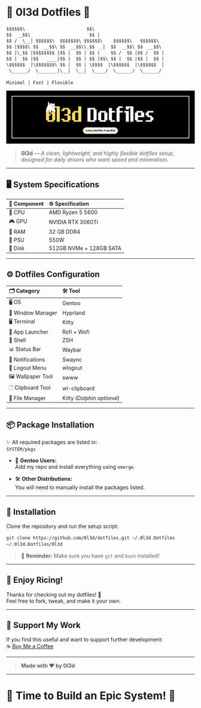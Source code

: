 # 🌟 0l3d Dotfiles 🌟

```
$$$$$$\                       $$\                         
$$  __$$\                      $$ |                        
$$ /  \__| $$$$$$\  $$$$$$$\ $$$$$$\    $$$$$$\   $$$$$$\
$$ |$$$$\ $$  __$$\ $$  __$$\\_$$  _|  $$  __$$\ $$  __$$\ 
$$ |\_$$ |$$$$$$$$ |$$ |  $$ | $$ |    $$ /  $$ |$$ /  $$ |
$$ |  $$ |$$   ____|$$ |  $$ | $$ |$$\ $$ |  $$ |$$ |  $$ |
\$$$$$$  |\$$$$$$$\ $$ |  $$ | \$$$$  |\$$$$$$  |\$$$$$$  |
 \______/  \_______|\__|  \__|  \____/  \______/  \______/         

Minimal | Fast | Flexible

```

![0l3d Dotfiles Preview](0l3d.png)

> **0l3d** — *A clean, lightweight, and highly flexible dotfiles setup, designed for daily drivers who want speed and minimalism.*

---

## 🖥️ System Specifications

| 🧬 Component | ⚙️ Specification       |
|:------------|:------------------------|
| 🧠 CPU       | AMD Ryzen 5 5600         |
| 🎮 GPU       | NVIDIA RTX 3060Ti        |
| 🧵 RAM       | 32 GB DDR4               |
| 🔌 PSU       | 550W                     |
| 💾 Disk      | 512GB NVMe + 128GB SATA  |

---

## ⚙️ Dotfiles Configuration

| 🗂️ Category         | 🛠️ Tool            |
|:-------------------|:--------------------|
| 🖥️ OS              | Gentoo              |
| 🧱 Window Manager  | Hyprland            |
| 🖥️ Terminal        | Kitty               |
| 🚀 App Launcher    | Rofi + Wofi         |
| 🐚 Shell           | ZSH                 |
| 📊 Status Bar      | Waybar              |
| 🔔 Notifications   | Swaync              |
| 🚪 Logout Menu     | wlogout             |
| 🖼️ Wallpaper Tool  | swww                |
| 🗋️ Clipboard Tool  | wl-clipboard        |
| 📂 File Manager    | Kitty *(Dolphin optional)* |

---

## 📦 Package Installation

✨ All required packages are listed in:  
`SYSTEM/pkgs`

- 🐊 **Gentoo Users:**  
  Add my repo and install everything using `emerge`.

- 🛠️ **Other Distributions:**  
  You will need to manually install the packages listed.

---

## 🚀 Installation

Clone the repository and run the setup script:

```bash
git clone https://github.com/0l3d/dotfiles.git ~/.0l3d.Dotfiles
~/.0l3d.Dotfiles/0l3d
```

> 🔔 **Reminder:** Make sure you have `git` and `bash` installed!

---

## 🎉 Enjoy Ricing!

Thanks for checking out my dotfiles! 🌈  
Feel free to fork, tweak, and make it your own.

---

## 💸 Support My Work

If you find this useful and want to support further development:  
☕ [Buy Me a Coffee](https://buymeacoffee.com/oled)

---

> **Made with ❤️ by 0l3d**

---

# 🌟 Time to Build an Epic System! 🌟
